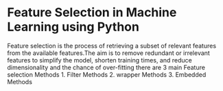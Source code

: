 # Feature Selection in Machine Learning using Python 

Feature selection is the process of retrieving a subset of relevant features from the available features.The aim is to remove redundant or irrelevant features to simplify the model, shorten training times, and reduce dimensionality and the chance of over-fitting 
there are 3 main Feature selection Methods
    1. Filter Methods
    2. wrapper Methods
    3. Embedded Methods
